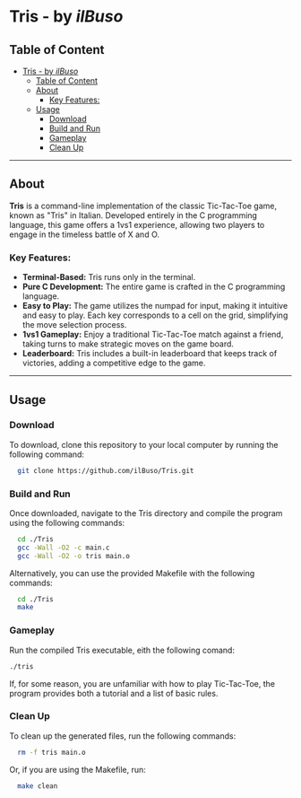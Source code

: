 # Tris - by *ilBuso*

## Table of Content
- [Tris - by *ilBuso*](#tris---by-ilbuso)
  - [Table of Content](#table-of-content)
  - [About](#about)
    - [Key Features:](#key-features)
  - [Usage](#usage)
    - [Download](#download)
    - [Build and Run](#build-and-run)
    - [Gameplay](#gameplay)
    - [Clean Up](#clean-up)

---

## About

**Tris** is a command-line implementation of the classic Tic-Tac-Toe game, known as "Tris" in Italian. Developed entirely in the C programming language, this game offers a 1vs1 experience, allowing two players to engage in the timeless battle of X and O.

### Key Features:
- **Terminal-Based:** Tris runs only in the terminal.
- **Pure C Development:** The entire game is crafted in the C programming language.
- **Easy to Play:** The game utilizes the numpad for input, making it intuitive and easy to play. Each key corresponds to a cell on the grid, simplifying the move selection process.
- **1vs1 Gameplay:** Enjoy a traditional Tic-Tac-Toe match against a friend, taking turns to make strategic moves on the game board.
- **Leaderboard:** Tris includes a built-in leaderboard that keeps track of victories, adding a competitive edge to the game.

---

## Usage

### Download
To download, clone this repository to your local computer by running the following command:
```Bash
  git clone https://github.com/ilBuso/Tris.git
```

### Build and Run
Once downloaded, navigate to the Tris directory and compile the program using the following commands:
```Bash
  cd ./Tris
  gcc -Wall -O2 -c main.c
  gcc -Wall -O2 -o tris main.o
```
Alternatively, you can use the provided Makefile with the following commands:
```Bash
  cd ./Tris
  make
```

### Gameplay
Run the compiled Tris executable, eith the following comand:

```Bash
./tris
```
If, for some reason, you are unfamiliar with how to play Tic-Tac-Toe, the program provides both a tutorial and a list of basic rules.

### Clean Up

To clean up the generated files, run the following commands:
```Bash
  rm -f tris main.o
```
Or, if you are using the Makefile, run:
```Bash
  make clean
```